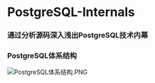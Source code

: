 # PostgreSQL-Internals
### 通过分析源码深入浅出PostgreSQL技术内幕

### PostgreSQL体系结构

![PostgreSQL体系结构.PNG](https://i.loli.net/2019/11/15/lHgabxn1UdPi6S9.png)






